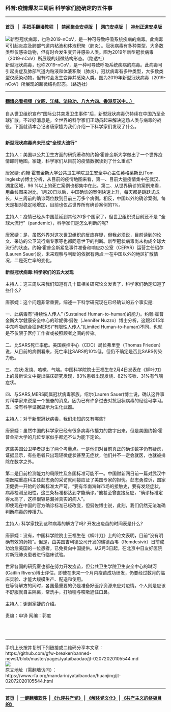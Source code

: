### 科普:疫情爆发三周后 科学家们能确定的五件事
------------------------

#### [首页](https://github.com/gfw-breaker/banned-news1/blob/master/README.md) &nbsp;&nbsp;|&nbsp;&nbsp; [手把手翻墙教程](https://github.com/gfw-breaker/guides/wiki) &nbsp;&nbsp;|&nbsp;&nbsp; [禁闻聚合安卓版](https://github.com/gfw-breaker/bn-android) &nbsp;&nbsp;|&nbsp;&nbsp; [网门安卓版](https://github.com/oGate2/oGate) &nbsp;&nbsp;|&nbsp;&nbsp; [神州正道安卓版](https://github.com/SzzdOgate/update) 



<div id="headerimg">
 <img alt="新型冠状病毒，也称2019-nCoV，是一种可导致呼吸系统疾病的病毒。此病毒可引起炎症及肺部气道内粘液和体液积聚（肺炎）。冠状病毒有多种类型，大多数类型仅感染动物，但有时会发生变异并感染人类。图为2019年新型冠状病毒（2019-nCoV）所展现的超微结构形态。（路透社）
" src="https://www.rfa.org/mandarin/yataibaodao/huanjing/ql1-01302020070623.html/2020-01-29T201804Z_2068513789_RC2WPE9DIU7K_RTRMADP_3_CHINA-HEALTH-USA.JPG/@@images/c7c613a9-ef38-4a84-8e7a-086f50d336bd.jpeg" title="新型冠状病毒，也称2019-nCoV，是一种可导致呼吸系统疾病的病毒。此病毒可引起炎症及肺部气道内粘液和体液积聚（肺炎）。冠状病毒有多种类型，大多数类型仅感染动物，但有时会发生变异并感染人类。图为2019年新型冠状病毒（2019-nCoV）所展现的超微结构形态。（路透社）
"/>
 <div id="headerimgcontents">
  <div id="headerimgcaption">
   <span>
    新型冠状病毒，也称2019-nCoV，是一种可导致呼吸系统疾病的病毒。此病毒可引起炎症及肺部气道内粘液和体液积聚（肺炎）。冠状病毒有多种类型，大多数类型仅感染动物，但有时会发生变异并感染人类。图为2019年新型冠状病毒（2019-nCoV）所展现的超微结构形态。（路透社）
   </span>
   <!-- zoomattribute -->
  </div>
  <!-- headerimgcaption -->
 </div>
 <!-- headerimagecontents -->
</div>

<hr/>


#### [翻墙必看视频（文昭、江峰、法轮功、八九六四、香港反送中...）](http://167.172.214.107/home.html)

<div id="storytext">
 <div>
  <div class="slot_header">
  </div>
 </div>
 <p>
  自从世卫组织宣布“国际公共突发卫生事件”后，新型冠状病毒仍持续在中国乃至全球扩散。不过好消息是，全世界的科学家们正动员起来解决这场人类与病毒的战役。下面就请本台记者唐家婕为我们介绍一下科学家们发现了什么。
 </p>
 <div>
 </div>
 <div>
  <br/>
  <b>
   新型冠状病毒尚未形成“全球大流行”
  </b>
  <br/>
  <br/>
  主持人：美国以公共卫生方面的研究著称的约翰·霍普金斯大学做出了一个世界疫情即时地图。家婕，科学家们从目前的疫情数据读到了什么重点?
  <br/>
  <br/>
  唐家婕: 约翰·霍普金斯大学公共卫生学院卫生安全中心主任英格莱斯比(Tom Inglesby)博士分析，从目前的疫情地图来看，第一、目前大量疫情集中在武汉、湖北区域，96 %以上的死亡案例也都集中在此。第二、从世界确诊的案例来看，用曲线图来对比，1月20日以后，中国确诊的案例快速上升，每天都是跳跃式成长，从三周前的确诊两位数到目前三万多个病例。相反，中国以外的确诊案例，每天是相对稳定地增加，目前也仅占世界所有确诊案例的1%。
  <br/>
  <br/>
  主持人：疫情已经从中国蔓延到其他20多个国家了，但世卫组织说目前还不是 “全球大流行”（pandemic），科学家们是怎么判断的呢?
  <br/>
  <br/>
  唐家婕：是，虽然外界对这次世卫组织的反应存疑，但我必须说，目前读到的论文、采访的公卫流行病专家等也都同意世卫的判断。新型冠状病毒尚未构成全球大流行的状态。约翰·霍普金斯紧急事件准备和响应办公室（CEPAR）运营主任绍尔(Lauren Sauer)说，未来观察与判断的依据有两点:一在中国以外的地区扩散情况，二是死亡率的变化。
  <br/>
  <br/>
  <b>
   新型冠状病毒:科学家们的五大发现
  </b>
  <br/>
  <br/>
  主持人：这三周以来我们知道有几十篇相关研究论文发表了，科学家们确定知道了些什么?
  <br/>
  <br/>
  唐家婕：这个问题非常重要。综述一下科学研究现在已经确认的五个事实是:
  <br/>
  <br/>
  一、此病毒有“持续性人传人” (Sustained Human-to-human)的能力。约翰·霍普金斯大学健康安全中心的珍妮佛·努佐（Jennifer Nuzzo）博士分析，这跟2015年中东呼吸综合征(MERS)“有限性人传人”(Limited Human-to-human)不同，也就是不仅限于医疗工作者或被照顾者之间的传染。
  <br/>
  <br/>
  二、比SARS死亡率低。美国疾控中心（CDC）局长弗里登（Thomas Frieden）说，从目前的病例看来，死亡率比SARS的10%低，但仍不确定是否比SARS传染力低。
  <br/>
  <br/>
  三、症状:发烧、咳嗽、气喘。中国科学院院士王福生在2月4日发表在《柳叶刀》上的最新论文中提出临床研究发现，83%患者出现发烧、82%咳嗽、31%有气喘症状。
  <br/>
  <br/>
  四、与SARS,MERS同属冠状病毒家族。绍尔(Lauren Sauer)博士说，确认这件事对科学家来说是一个振奋的消息，因为已有许多过去对抗冠状病毒的经验可学习。
  <br/>
  五、没有科学证据显示为生化武器。
  <br/>
  <br/>
  主持人：对于新型冠状病毒，我们未知的又有哪些?
  <br/>
  <br/>
  唐家婕：虽然中国的科学家已经有很多病毒传播力的数字出来，但是美国约翰·霍普金斯大学的几位专家似乎都还不认为能下定论。
  <br/>
  <br/>
  这些美国公卫学者提出了两个考量点。一是他们对目前真正的确诊数字仍有疑虑，证据显示，有些患者只出现轻微症状甚至无症状，他们并不一定会就医，也就被排除在数字之外。
  <br/>
  <br/>
  第二是目前检测能力的局限性及各国标准可能不一。中国财新网日前一篇对武汉中南医院重症科主任彭志勇的采访就间接应证了美国专家的担忧。彭志勇控诉，国家卫健委一开始的诊断标准太严苛。“要有华南海鲜市场的接触史，要有发烧症状，病毒检测呈阳性，这三条标准都达到才能确诊。”他甚至曾直接反应，“确诊标准定得太高了，这样很容易漏掉真实的病人”。
  <br/>
  即使现在中国的官方确诊标准已经改变，但努佐博士说，此刻，我们仍然无法准确判断病毒的传播力。
  <br/>
  <br/>
  主持人: 科学家找到这种病毒的解方了吗? 开发出疫苗的时间表是什么?
  <br/>
  <br/>
  唐家婕：没有，中国科学院院士王福生在《柳叶刀》上的论文表明，目前“没有明确有效的药物”。但是，由美国吉利德公司开发的瑞德西韦（Remdesivir）日前成功治愈美国的一位患者，已免费向中国提供。从2月3日起，在北京中日友好医院对新冠肺炎患者进行临床试验。
  <br/>
  <br/>
  世界各国的研究室也都在努力开发疫苗，但公共卫生学院卫生安全中心的琳河(Caitlin Rivers)博士评估，即使在未来一个月内疫苗成功研发，仍要经过数月的临床实验、才能大规模生产、配送和使用。
  <br/>
  在等待解方的同时，各国最重要的仍是准备好医疗资源来应对疫情。个人则是应该不舒服就自主隔离，常洗手，打喷嚏与咳嗽遮住口鼻。
  <br/>
  <br/>
  主持人：谢谢家婕的介绍。
  <br/>
  <br/>
  责编：申铧 网编：郭度
  <br/>
  <br/>
  <br/>
  <br/>
 </div>
</div>

<hr/>
手机上长按并复制下列链接或二维码分享本文章：<br/>
https://github.com/gfw-breaker/banned-news1/blob/master/pages/yataibaodao/jt-02072020105544.md <br/>
<a href='https://github.com/gfw-breaker/banned-news1/blob/master/pages/yataibaodao/jt-02072020105544.md'><img src='https://github.com/gfw-breaker/banned-news1/blob/master/pages/yataibaodao/jt-02072020105544.md.png'/></a> <br/>
原文地址（需翻墙访问）：https://www.rfa.org/mandarin/yataibaodao/huanjing/jt-02072020105544.html


------------------------
#### [首页](https://github.com/gfw-breaker/banned-news1/blob/master/README.md) &nbsp;|&nbsp; [一键翻墙软件](https://github.com/gfw-breaker/nogfw/blob/master/README.md) &nbsp;| [《九评共产党》](https://github.com/gfw-breaker/9ping.md/blob/master/README.md#九评之一评共产党是什么) | [《解体党文化》](https://github.com/gfw-breaker/jtdwh.md/blob/master/README.md) | [《共产主义的终极目的》](https://github.com/gfw-breaker/gczydzjmd.md/blob/master/README.md)


<img src='http://gfw-breaker.win/banned-news/pages/yataibaodao/jt-02072020105544.md' width='0px' height='0px'/>